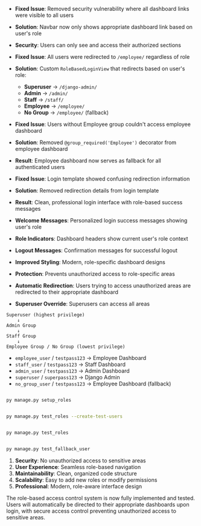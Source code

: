 




- **Fixed Issue**: Removed security vulnerability where all dashboard links were visible to all users
- **Solution**: Navbar now only shows appropriate dashboard link based on user's role
- **Security**: Users can only see and access their authorized sections


- **Fixed Issue**: All users were redirected to `/employee/` regardless of role
- **Solution**: Custom `RoleBasedLoginView` that redirects based on user's role:
  - **Superuser** → `/django-admin/`
  - **Admin** → `/admin/`
  - **Staff** → `/staff/`
  - **Employee** → `/employee/`
  - **No Group** → `/employee/` (fallback)


- **Fixed Issue**: Users without Employee group couldn't access employee dashboard
- **Solution**: Removed `@group_required('Employee')` decorator from employee dashboard
- **Result**: Employee dashboard now serves as fallback for all authenticated users


- **Fixed Issue**: Login template showed confusing redirection information
- **Solution**: Removed redirection details from login template
- **Result**: Clean, professional login interface with role-based success messages


- **Welcome Messages**: Personalized login success messages showing user's role
- **Role Indicators**: Dashboard headers show current user's role context
- **Logout Messages**: Confirmation messages for successful logout
- **Improved Styling**: Modern, role-specific dashboard designs




- **Protection**: Prevents unauthorized access to role-specific areas
- **Automatic Redirection**: Users trying to access unauthorized areas are redirected to their appropriate dashboard
- **Superuser Override**: Superusers can access all areas


```
Superuser (highest privilege)
    ↓
Admin Group
    ↓  
Staff Group
    ↓
Employee Group / No Group (lowest privilege)
```




- `employee_user` / `testpass123` → Employee Dashboard
- `staff_user` / `testpass123` → Staff Dashboard  
- `admin_user` / `testpass123` → Admin Dashboard
- `superuser` / `superpass123` → Django Admin
- `no_group_user` / `testpass123` → Employee Dashboard (fallback)


```bash

py manage.py setup_roles


py manage.py test_roles --create-test-users


py manage.py test_roles


py manage.py test_fallback_user
```



1. **Security**: No unauthorized access to sensitive areas
2. **User Experience**: Seamless role-based navigation
3. **Maintainability**: Clean, organized code structure
4. **Scalability**: Easy to add new roles or modify permissions
5. **Professional**: Modern, role-aware interface design



The role-based access control system is now fully implemented and tested. Users will automatically be directed to their appropriate dashboards upon login, with secure access control preventing unauthorized access to sensitive areas.
